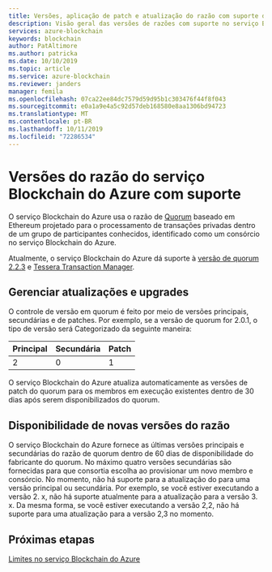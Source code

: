 ```yaml
---
title: Versões, aplicação de patch e atualização do razão com suporte do serviço Blockchain do Azure
description: Visão geral das versões de razões com suporte no serviço Blockchain do Azure, incluindo políticas relacionadas à aplicação de patches de sistemas e atualizações gerenciadas pelo usuário e pelo sistema.
services: azure-blockchain
keywords: blockchain
author: PatAltimore
ms.author: patricka
ms.date: 10/10/2019
ms.topic: article
ms.service: azure-blockchain
ms.reviewer: janders
manager: femila
ms.openlocfilehash: 07ca22ee84dc7579d59d95b1c303476f44f8f043
ms.sourcegitcommit: e0a1a9e4a5c92d57deb168580e8aa1306bd94723
ms.translationtype: MT
ms.contentlocale: pt-BR
ms.lasthandoff: 10/11/2019
ms.locfileid: "72286534"
---
```

# <a name="supported-azure-blockchain-service-ledger-versions"></a>Versões do razão do serviço Blockchain do Azure com suporte

O serviço Blockchain do Azure usa o razão de [Quorum](https://www.goquorum.com/developers) baseado em Ethereum projetado para o processamento de transações privadas dentro de um grupo de participantes conhecidos, identificado como um consórcio no serviço Blockchain do Azure.

Atualmente, o serviço Blockchain do Azure dá suporte à [versão de quorum 2.2.3](https://github.com/jpmorganchase/quorum/releases/tag/v2.2.3) e [Tessera Transaction Manager](https://github.com/jpmorganchase/tessera).

## <a name="managing-updates-and-upgrades"></a>Gerenciar atualizações e upgrades

O controle de versão em quorum é feito por meio de versões principais, secundárias e de patches. Por exemplo, se a versão de quorum for 2.0.1, o tipo de versão será Categorizado da seguinte maneira:

|Principal | Secundária  | Patch  |
| :--- | :----- | :----- |
| 2 | 0 | 1 | 

O serviço Blockchain do Azure atualiza automaticamente as versões de patch do quorum para os membros em execução existentes dentro de 30 dias após serem disponibilizados do quorum.

## <a name="availability-of-new-ledger-versions"></a>Disponibilidade de novas versões do razão

O serviço Blockchain do Azure fornece as últimas versões principais e secundárias do razão de quorum dentro de 60 dias de disponibilidade do fabricante do quorum. No máximo quatro versões secundárias são fornecidas para que consortia escolha ao provisionar um novo membro e consórcio. No momento, não há suporte para a atualização do para uma versão principal ou secundária. Por exemplo, se você estiver executando a versão 2. x, não há suporte atualmente para a atualização para a versão 3. x. Da mesma forma, se você estiver executando a versão 2,2, não há suporte para uma atualização para a versão 2,3 no momento.

## <a name="next-steps"></a>Próximas etapas

[Limites no serviço Blockchain do Azure](limits.md)
